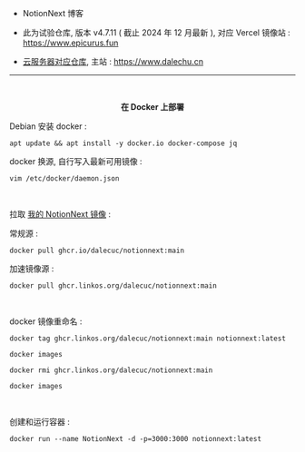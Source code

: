- NotionNext 博客

- 此为试验仓库, 版本 v4.7.11 ( 截止 2024 年 12 月最新 ), 对应 Vercel 镜像站 : https://www.epicurus.fun

- [云服务器对应仓库](https://github.com/Daleveral/NotionNext), 主站 : https://www.dalechu.cn

---

<br/>

<p align="center">
    <b>在 Docker 上部署</b>
</p>

Debian 安装 docker :
```shell
apt update && apt install -y docker.io docker-compose jq
```

docker 换源, 自行写入最新可用镜像 :
```shell
vim /etc/docker/daemon.json
```


<br/>

拉取 [我的 NotionNext 镜像](https://github.com/dalecuc/NotionNext/pkgs/container/notionnext) :

常规源 : 

```shell
docker pull ghcr.io/dalecuc/notionnext:main  
```

加速镜像源 : 

```shell
docker pull ghcr.linkos.org/dalecuc/notionnext:main
```

<br/>

docker 镜像重命名 :
```shell
docker tag ghcr.linkos.org/dalecuc/notionnext:main notionnext:latest 
```

```shell
docker images

docker rmi ghcr.linkos.org/dalecuc/notionnext:main

docker images
```

<br/>


创建和运行容器 :
```shell
docker run --name NotionNext -d -p=3000:3000 notionnext:latest 
```


